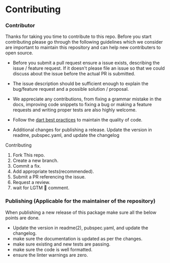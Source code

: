 # Contributing

### Contributor

Thanks for taking you time to contribute to this repo. Before you start contributing please go through the following guidelines which we consider are important to maintain this repository and can help new contributers to open source.

- Before you submit a pull request ensure a issue exists, describing the issue / feature request. If it doesn't please file an issue so that we could discuss about the issue before the actual PR is submitted.

-  The issue description should be sufficient enough to explain the bug/feature request and a possible solution / proposal.

- We appreciate any contributions, from fixing a grammar mistake in the docs, improving code snippets to fixing a bug or making a feature requests and writing proper tests are also highly welcome.

- Follow the [dart best practices](https://dart.dev/guides/language/effective-dart) to maintain the quality of code.

- Additional changes for publishing a release. Update the version in readme, pubspec.yaml, and update the changelog


Contributing

1. Fork This repo.
2. Create a new branch.
3. Commit a fix.
4. Add appropriate tests(recommended).
5. Submit a PR referencing the issue.
6. Request a review.
7. wait for LGTM 🚀 comment.

### Publishing (Applicable for the maintainer of the repository)

When publishing a new release of this package make sure all the below points are done.
- Update the version in readme(2), pubspec.yaml, and update the changelog.
- make sure the documentation is updated as per the changes.
- make sure existing and new tests are passing.
- make sure the code is well formatted.
- ensure the linter warnings are zero.
